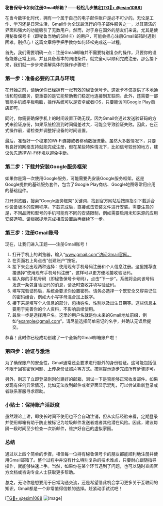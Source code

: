 **秘鲁保号卡如何注册Gmail邮箱？——轻松几步搞定[[TG💪+ @esim1088](https://t.me/s/esim1088)]**

在当今数字化时代，拥有一个属于自己的电子邮件账户是必不可少的。无论是工作、学习还是日常生活，Gmail作为全球最流行的电子邮件服务之一，以其简洁的界面和强大的功能吸引了无数用户。然而，对于身在国外的朋友们来说，尤其是使用秘鲁保号卡（即秘鲁当地的SIM卡）的用户，可能会担心注册Gmail邮箱时遇到困难。别担心！这篇文章将手把手教你如何轻松完成这一过程。

首先，我们需要明确一点：注册Gmail邮箱并不需要特别复杂的操作，只要你的设备能够正常上网，并且具备基本的网络条件，就完全可以顺利完成注册。那么接下来，我们就一步步来讲解具体的操作步骤吧！

### 第一步：准备必要的工具与环境

在开始之前，请确保你已经拥有一张有效的秘鲁保号卡。这张卡不仅提供了本地通话和短信服务，更重要的是它能帮助我们稳定地连接到互联网。此外，还需要一部智能手机或平板电脑，操作系统可以是安卓或者iOS，只要能访问Google Play商店即可。

同时，你需要确保手机上的时间设置正确无误。因为Gmail会通过发送验证码的方式来验证身份，如果系统检测到时间偏差过大，可能会导致验证失败。因此，在正式操作前，请检查并调整好设备的时间设置。

最后，准备好一个稳定的Wi-Fi连接或者移动数据流量。虽然大多数情况下，只要有良好的网络支持就能完成注册，但在某些特殊情况下，比如信号较弱的地方，建议优先选择Wi-Fi环境以避免中断。

### 第二步：下载并安装Google服务框架

如果你是第一次使用Google服务，可能需要先安装Google服务框架。这是Google提供的基础服务套件，包含了Google Play商店、Google地图等常用应用的基础组件。

打开浏览器，搜索“Google服务框架”关键词，找到官方网站后按照指引下载适合你设备版本的应用程序。下载完成后，直接点击安装文件进行安装。需要注意的是，不同品牌和型号的手机可能有不同的安装限制，例如需要启用未知来源的应用安装选项。请根据提示完成相应设置后再继续下一步。

### 第三步：注册Gmail账号

现在，让我们进入正题——注册Gmail账号！

1. 打开手机上的浏览器，输入“www.gmail.com”访问Gmail官网。
2. 在页面右上角点击“创建账户”按钮。
3. 接下来会出现两种选择：使用现有手机号码注册和个人信息注册。这里推荐直接选择“使用现有手机号码注册”，这样可以更方便地接收验证码。
4. 输入你的手机号码（即秘鲁保号卡号码），点击“下一步”。系统将会向该号码发送一条包含验证码的消息，请及时查收并填写验证码。
5. 填写完验证码后，系统会要求你设置密码。请务必选择一个既安全又容易记住的密码组合，例如大小写字母混合加上数字。
6. 接下来是填写个人信息的部分，包括姓名、性别以及出生日期等。这些信息主要用于完善你的个人资料，不影响后续使用。
7. 最后一步是选择用户名。这里的用户名就是你未来的Gmail地址前缀，例如“example@gmail.com”。请尽量选择简单易记的名字，并确认无误后提交。

恭喜！此时你已经成功创建了一个全新的Gmail邮箱账户啦！

### 第四步：验证与激活

为了确保账户的安全性，Gmail通常还会要求进行额外的身份验证。这可能包括但不限于回答密保问题、上传身份证照片等方式。按照提示逐步完成所有步骤即可。

另外，别忘了立即登录刚刚创建好的邮箱，测试一下是否能够正常收发邮件。如果发现有任何异常情况，比如无法收到邮件或者界面显示混乱，可以尝试重新登录或者联系客服寻求帮助。

### 小贴士：保持账户活跃度

虽然理论上讲，即使长时间不使用也不会自动注销，但从实际经验来看，定期登录并使用邮箱有助于防止被标记为垃圾邮件发送者或者其他潜在风险。因此，建议每隔一段时间至少检查一次新邮件，维护好自己的虚拟家园。

### 总结

通过以上四个简单的步骤，相信每一位持有秘鲁保号卡的朋友都能顺利地注册并使用Gmail邮箱了。整个过程中并没有什么特别复杂的技术难点，只要耐心跟随指导操作，就能够快速上手。当然，如果你在某个环节遇到了问题，也可以随时查阅官方文档或咨询专业人士获取更多帮助。

总之，无论你是想要用于日常沟通交流，还是希望借此机会学习更多关于互联网的知识，Gmail都是一个非常值得信赖的选择。赶紧动手试试吧！

[[TG💪+ @esim1088](https://t.me/s/esim1088) ![Image](https://i.postimg.cc/4NQfJmqS/Snipaste-2025-05-13-00-14-12.png)]